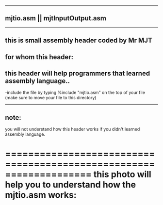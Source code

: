 -----------------------------------
mjtio.asm || mjtInputOutput.asm
----------------------------------

-------------------------------------------------
this is small assembly header coded by Mr MJT
--------------------------------------------------


for whom this header:
-----------------------------------------------------
this header will help programmers that learned assembly language..
--------------------------------------------------------------------------


-include the file by typing %include "mjtio.asm" on the top of your file (make sure to move your file to this directory)


------------
note:
--------------

you will not understand how this header works if you didn't learned assembly language.

===================================================================
this photo will help you to understand how the mjtio.asm works:
===================================================================

